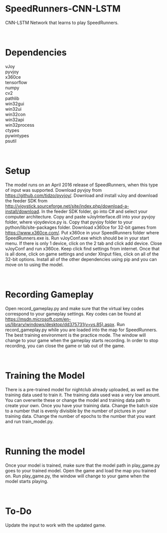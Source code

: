 # SpeedRunners-CNN-LSTM

CNN-LSTM Network that learns to play SpeedRunners.

&nbsp;

# Dependencies

vJoy  
pyvjoy  
x360ce  
tensorflow  
numpy  
cv2  
pathlib  
win32gui  
win32ui  
win32con  
win32api  
win32process  
ctypes  
pywintypes  
psutil  

&nbsp;

# Setup

The model runs on an April 2016 release of SpeedRunners, when this type of input was supported. Download pyvjoy from https://github.com/tidzo/pyvjoy/. Download and install vJoy and download the feeder SDK from http://vjoystick.sourceforge.net/site/index.php/download-a-install/download. In the feeder SDK folder, go into C# and select your computer architecture. Copy and paste vJoyInterface.dll into your pyvjoy folder, where vjoydevice.py is. Copy that pyvjoy folder to your python/lib/site-packages folder. Download x360ce for 32-bit games from https://www.x360ce.com/. Put x360ce in your SpeedRunners folder where SpeedRunners.exe is. Run vJoyConf.exe which should be in your start menu. If there is only 1 device, click on the 2 tab and click add device. Close vJoyConf and run x360ce. Keep click find settings from internet. Once that is all done, click on game settings and under XInput files, click on all of the 32-bit options. Install all of the other dependencies using pip and you can move on to using the model.

&nbsp;

# Recording Gameplay

Open record_gameplay.py and make sure that the virtual key codes correspond to your gameplay settings. Key codes can be found at https://msdn.microsoft.com/en-us/library/windows/desktop/dd375731(v=vs.85).aspx. Run record_gameplay.py while you are loaded into the map for SpeedRunners. The best training environment is the practice mode. The window will change to your game when the gameplay starts recording. In order to stop recording, you can close the game or tab out of the game.

&nbsp;

# Training the Model

There is a pre-trained model for nightclub already uploaded, as well as the training data used to train it. The training data used was a very low amount. You can overwrite these or change the model and training data path to create your own. Once you have your training data. Change the batch size to a number that is evenly divisible by the number of pictures in your training data. Change the number of epochs to the number that you want and run train_model.py.

&nbsp;

# Running the model

Once your model is trained, make sure that the model path in play_game.py goes to your trained model. Open the game and load the map you trained on. Run play_game.py, the window will change to your game when the model starts playing.

&nbsp;

# To-Do

Update the input to work with the updated game.
